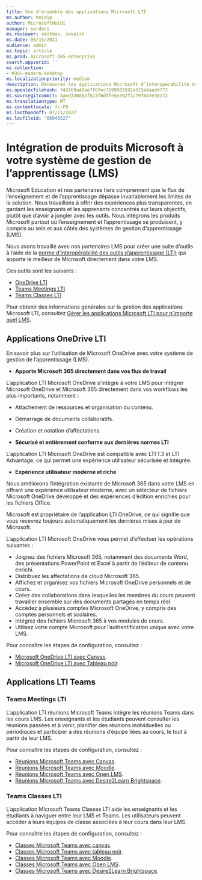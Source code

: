 ```yaml
---
title: Vue d’ensemble des applications Microsoft LTI
ms.author: heidip
author: MicrosoftHeidi
manager: serdars
ms.reviewer: amitman, sovaish
ms.date: 06/15/2021
audience: admin
ms.topic: article
ms.prod: microsoft-365-enterprise
search.appverid: ''
ms.collection:
- M365-modern-desktop
ms.localizationpriority: medium
description: Découvrez les applications Microsoft d’interopérabilité des outils d’apprentissage (LTI) et comment elles aideront les enseignants lors de l’intégration d’applications Microsoft dans leur système de gestion de l’apprentissage (LMS).
ms.openlocfilehash: 7431b9a48ae7f0fec7199583592a515a6aadd772
ms.sourcegitcommit: 5aed330d8af523f0dffe5e392f1c79f047e38172
ms.translationtype: MT
ms.contentlocale: fr-FR
ms.lasthandoff: 07/21/2022
ms.locfileid: "66943527"
---
```

# <a name="integrating-microsoft-products-with-your-learning-management-system-lms"></a>Intégration de produits Microsoft à votre système de gestion de l’apprentissage (LMS)

Microsoft Education et nos partenaires tiers comprennent que le flux de l’enseignement et de l’apprentissage dépasse invariablement les limites de la solution. Nous travaillons à offrir des expériences plus transparentes, en gardant les enseignants et les apprenants concentrés sur leurs objectifs, plutôt que d’avoir à jongler avec les outils. Nous intégrons les produits Microsoft partout où l’enseignement et l’apprentissage se produisent, y compris au sein et aux côtés des systèmes de gestion d’apprentissage (LMS).

Nous avons travaillé avec nos partenaires LMS pour créer une suite d’outils à l’aide de la [norme d’interopérabilité des outils d’apprentissage (LTI)](https://www.imsglobal.org/activity/learning-tools-interoperability) qui apporte le meilleur de Microsoft directement dans votre LMS.

Ces outils sont les suivants :

- [OneDrive LTI](#onedrive-lti-apps)
- [Teams Meetings LTI](#teams-meetings-lti)
- [Teams Classes LTI](#teams-classes-lti)

Pour obtenir des informations générales sur la gestion des applications Microsoft LTI, consultez [Gérer les applications Microsoft LTI pour n’importe quel LMS](manage-microsoft-one-lti.md).

## <a name="onedrive-lti-apps"></a>Applications OneDrive LTI

En savoir plus sur l’utilisation de Microsoft OneDrive avec votre système de gestion de l’apprentissage (LMS).

- **Apporte Microsoft 365 directement dans vos flux de travail**

L’application LTI Microsoft OneDrive s’intègre à votre LMS pour intégrer Microsoft OneDrive et Microsoft 365 directement dans vos workflows les plus importants, notamment :

- Attachement de ressources et organisation du contenu.
- Démarrage de documents collaboratifs.
- Création et notation d’affectations.

- **Sécurisé et entièrement conforme aux dernières normes LTI**

L’application LTI Microsoft OneDrive est compatible avec LTI 1.3 et LTI Advantage, ce qui permet une expérience utilisateur sécurisée et intégrée.

- **Expérience utilisateur moderne et riche**

Nous améliorons l’intégration existante de Microsoft 365 dans votre LMS en offrant une expérience utilisateur moderne, avec un sélecteur de fichiers Microsoft OneDrive développé et des expériences d’édition enrichies pour les fichiers Office.

Microsoft est propriétaire de l’application LTI OneDrive, ce qui signifie que vous recevrez toujours automatiquement les dernières mises à jour de Microsoft.

L’application LTI Microsoft OneDrive vous permet d’effectuer les opérations suivantes :

- Joignez des fichiers Microsoft 365, notamment des documents Word, des présentations PowerPoint et Excel à partir de l’éditeur de contenu enrichi.
- Distribuez les affectations de cloud Microsoft 365.
- Affichez et organisez vos fichiers Microsoft OneDrive personnels et de cours.
- Créez des collaborations dans lesquelles les membres du cours peuvent travailler ensemble sur des documents partagés en temps réel.
- Accédez à plusieurs comptes Microsoft OneDrive, y compris des comptes personnels et scolaires.
- Intégrez des fichiers Microsoft 365 à vos modules de cours.
- Utilisez votre compte Microsoft pour l’authentification unique avec votre LMS.

Pour connaître les étapes de configuration, consultez :

- [Microsoft OneDrive LTI avec Canvas](onedrive-lti.md).
- [Microsoft OneDrive LTI avec Tableau noir](onedrive-lti-blackboard.md).

## <a name="teams-lti-apps"></a>Applications LTI Teams

### <a name="teams-meetings-lti"></a>Teams Meetings LTI

L’application LTI réunions Microsoft Teams intègre les réunions Teams dans les cours LMS. Les enseignants et les étudiants peuvent consulter les réunions passées et à venir, planifier des réunions individuelles ou périodiques et participer à des réunions d’équipe liées au cours, le tout à partir de leur LMS.

Pour connaître les étapes de configuration, consultez :

- [Réunions Microsoft Teams avec Canvas](teams-meetings-with-canvas.md).
- [Réunions Microsoft Teams avec Moodle](teams-classes-meetings-with-moodle.md).
- [Réunions Microsoft Teams avec Open LMS](open-lms-teams-classes-and-meetings.md).
- [Réunions Microsoft Teams avec Desire2Learn Brightspace](teams-classes-meetings-with-brightspace.md).

### <a name="teams-classes-lti"></a>Teams Classes LTI

L’application Microsoft Teams Classes LTI aide les enseignants et les étudiants à naviguer entre leur LMS et Teams. Les utilisateurs peuvent accéder à leurs équipes de classe associées à leur cours dans leur LMS.

Pour connaître les étapes de configuration, consultez :

- [Classes Microsoft Teams avec canvas](teams-classes-with-canvas.md).
- [Classes Microsoft Teams avec tableau noir](teams-classes-with-blackboard.md).
- [Classes Microsoft Teams avec Moodle](teams-classes-meetings-with-moodle.md).
- [Classes Microsoft Teams avec Open LMS](open-lms-teams-classes-and-meetings.md).
- [Classes Microsoft Teams avec Desire2Learn Brightspace](teams-classes-meetings-with-brightspace.md).
